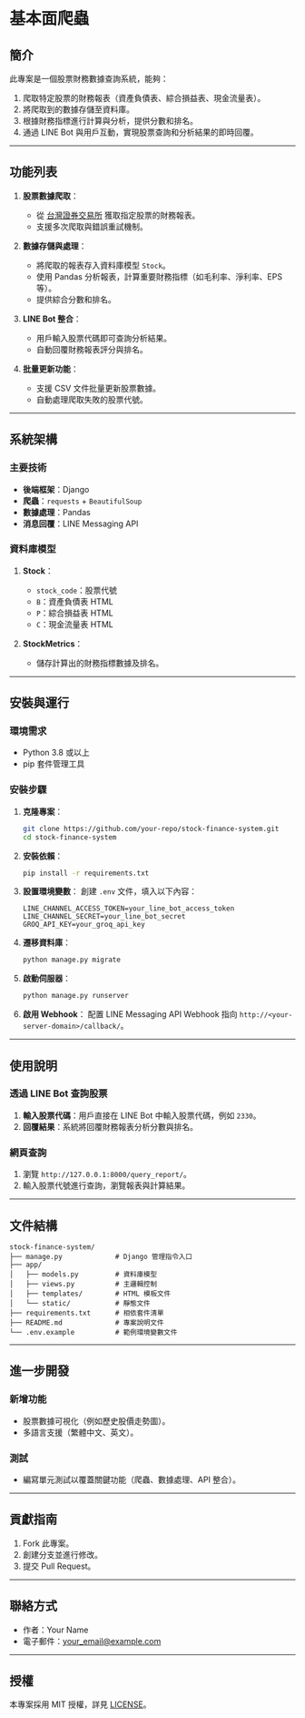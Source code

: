 # 基本面爬蟲

## 簡介
此專案是一個股票財務數據查詢系統，能夠：
1. 爬取特定股票的財務報表（資產負債表、綜合損益表、現金流量表）。
2. 將爬取到的數據存儲至資料庫。
3. 根據財務指標進行計算與分析，提供分數和排名。
4. 通過 LINE Bot 與用戶互動，實現股票查詢和分析結果的即時回覆。

---

## 功能列表

1. **股票數據爬取**：
   - 從 [台灣證券交易所](https://mops.twse.com.tw/) 獲取指定股票的財務報表。
   - 支援多次爬取與錯誤重試機制。

2. **數據存儲與處理**：
   - 將爬取的報表存入資料庫模型 `Stock`。
   - 使用 Pandas 分析報表，計算重要財務指標（如毛利率、淨利率、EPS 等）。
   - 提供綜合分數和排名。

3. **LINE Bot 整合**：
   - 用戶輸入股票代碼即可查詢分析結果。
   - 自動回覆財務報表評分與排名。

4. **批量更新功能**：
   - 支援 CSV 文件批量更新股票數據。
   - 自動處理爬取失敗的股票代號。

---

## 系統架構

### 主要技術
- **後端框架**：Django
- **爬蟲**：`requests` + `BeautifulSoup`
- **數據處理**：Pandas
- **消息回覆**：LINE Messaging API

### 資料庫模型
1. **Stock**：
   - `stock_code`：股票代號
   - `B`：資產負債表 HTML
   - `P`：綜合損益表 HTML
   - `C`：現金流量表 HTML

2. **StockMetrics**：
   - 儲存計算出的財務指標數據及排名。

---

## 安裝與運行

### 環境需求
- Python 3.8 或以上
- pip 套件管理工具

### 安裝步驟

1. **克隆專案**：
   ```bash
   git clone https://github.com/your-repo/stock-finance-system.git
   cd stock-finance-system
   ```

2. **安裝依賴**：
   ```bash
   pip install -r requirements.txt
   ```

3. **設置環境變數**：
   創建 `.env` 文件，填入以下內容：
   ```env
   LINE_CHANNEL_ACCESS_TOKEN=your_line_bot_access_token
   LINE_CHANNEL_SECRET=your_line_bot_secret
   GROQ_API_KEY=your_groq_api_key
   ```

4. **遷移資料庫**：
   ```bash
   python manage.py migrate
   ```

5. **啟動伺服器**：
   ```bash
   python manage.py runserver
   ```

6. **啟用 Webhook**：
   配置 LINE Messaging API Webhook 指向 `http://<your-server-domain>/callback/`。

---

## 使用說明

### 透過 LINE Bot 查詢股票
1. **輸入股票代碼**：用戶直接在 LINE Bot 中輸入股票代碼，例如 `2330`。
2. **回覆結果**：系統將回覆財務報表分析分數與排名。

### 網頁查詢
1. 瀏覽 `http://127.0.0.1:8000/query_report/`。
2. 輸入股票代號進行查詢，瀏覽報表與計算結果。

---

## 文件結構

```plaintext
stock-finance-system/
├── manage.py             # Django 管理指令入口
├── app/
│   ├── models.py         # 資料庫模型
│   ├── views.py          # 主邏輯控制
│   ├── templates/        # HTML 模板文件
│   └── static/           # 靜態文件
├── requirements.txt      # 相依套件清單
├── README.md             # 專案說明文件
└── .env.example          # 範例環境變數文件
```

---

## 進一步開發
### 新增功能
- 股票數據可視化（例如歷史股價走勢圖）。
- 多語言支援（繁體中文、英文）。

### 測試
- 編寫單元測試以覆蓋關鍵功能（爬蟲、數據處理、API 整合）。

---

## 貢獻指南
1. Fork 此專案。
2. 創建分支並進行修改。
3. 提交 Pull Request。

---

## 聯絡方式
- 作者：Your Name
- 電子郵件：your_email@example.com

---

## 授權
本專案採用 MIT 授權，詳見 [LICENSE](LICENSE)。